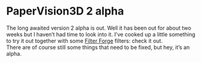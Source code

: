 <!--
  id: 311
  date: 2007-12-14T22:39:00
  modified: 2012-09-30T08:50:52
  slug: papervision3d-2-alpha
  type: post
  excerpt: <p>The long awaited version 2 alpha is out. Well it has been out for about two weeks but I haven&#8217;t had time to look into it. I&#8217;ve cooked up a little something to try it out together with some Filter Forge filters: check it out. There are of course still some things that need to [&hellip;]</p>
  categories: Flash, Actionscript
  tags: Filter Forge
  inCv: 
  inPortfolio: 
  dateFrom: 
  dateTo: 
-->

# PaperVision3D 2 alpha

<p>The long awaited version 2 alpha is out. Well it has been out for about two weeks but I haven&#8217;t had time to look into it. I&#8217;ve cooked up a little something to try it out together with some <a href="http://www.filterforge.com?affiliateid=200070920" target="_blank">Filter Forge</a> filters: check it out.<br />
There are of course still some things that need to be fixed, but hey, it&#8217;s an alpha.</p>